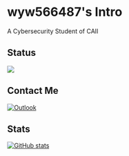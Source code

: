 # wyw566487's Intro
A Cybersecurity Student of CAII

## Status
<img src="https://komarev.com/ghpvc/?username=wyw566487&abbreviated=true" />

## Contact Me
[![Outlook](https://img.shields.io/badge/-Email-yellowgreen?style=for-the-badge&logo=Mail.Ru&logoColor=white)](mailto:wyw566487@outlook.com) 

## Stats
[![GitHub stats](https://github-readme-stats-euvs.vercel.app/api?username=wyw566487&show_icons=true&title_color=fff&icon_color=79ff97&text_color=9f9f9f&bg_color=151515)](https://github.com/anuraghazra/github-readme-stats)  

